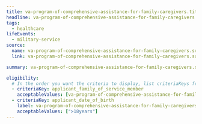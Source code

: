 ```yaml
---
title: va-program-of-comprehensive-assistance-for-family-caregivers.title
headline: va-program-of-comprehensive-assistance-for-family-caregivers.headline
tags:
  - healthcare
lifeEvents:
  - military-service
source:
  name: va-program-of-comprehensive-assistance-for-family-caregivers.source.name
  link: va-program-of-comprehensive-assistance-for-family-caregivers.source.link

summary: va-program-of-comprehensive-assistance-for-family-caregivers.summary

eligibility:
  # In the order you want the criteria to display, list criteriaKeys from the csv here, each followed by a comma-separated list of which values indicate eligibility for that criteria. Wrap individual values in quotes if they have inner commas.
  - criteriaKey: applicant_family_of_service_member
    acceptableValues: [va-program-of-comprehensive-assistance-for-family-caregivers.eligibility.acceptableValues]
  - criteriaKey: applicant_date_of_birth
    label: va-program-of-comprehensive-assistance-for-family-caregivers.eligibility.label
    acceptableValues: [">18years"]
---
```


